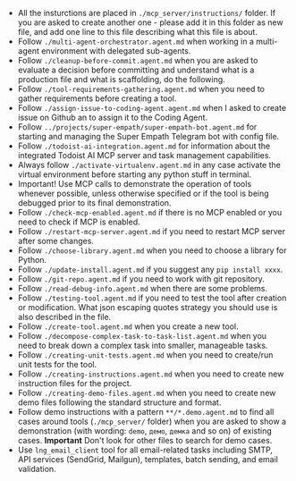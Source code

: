 - All the insturctions are placed in `./mcp_server/instructions/` folder. If you are asked to create another one - please add it in this folder as new file, and add one line to this file describing what this file is about.
- Follow `./multi-agent-orchestrator.agent.md` when working in a multi-agent environment with delegated sub-agents.
- Follow `./cleanup-before-commit.agent.md` when you are asked to evaluate a decision before committing and understand what is a production file and what is scaffolding, do the following.
- Follow `./tool-requirements-gathering.agent.md` when you need to gather requirements before creating a tool.
- Follow `./assign-issue-to-coding-agent.agent.md` when I asked to create issue on Github an to assign it to the Coding Agent.
- Follow `../projects/super-empath/super-empath-bot.agent.md` for starting and managing the Super Empath Telegram bot with config file.
- Follow `./todoist-ai-integration.agent.md` for information about the integrated Todoist AI MCP server and task management capabilities.
- Always follow `./activate-virtualenv.agent.md` in any case activate the virtual environment before starting any python stuff in terminal.
- Important! Use MCP calls to demonstrate the operation of tools whenever possible, unless otherwise specified or if the tool is being debugged prior to its final demonstration.
- Follow `./check-mcp-enabled.agent.md` if there is no MCP enabled or you need to check if MCP is enabled.
- Follow `./restart-mcp-server.agent.md` if you need to restart MCP server after some changes.
- Follow `./choose-library.agent.md` when you need to choose a library for Python.
- Follow `./update-install.agent.md` if you suggest any `pip install xxxx`.
- Follow `./git-repo.agent.md` if you need to work with git repository.
- Follow `./read-debug-info.agent.md` when there are some problems.
- Follow `./testing-tool.agent.md` if you need to test the tool after creation or modification. What json escaping quotes strategy you should use is also described in the file.
- Follow `./create-tool.agent.md` when you create a new tool.
- Follow `./decompose-complex-task-to-task-list.agent.md` when you need to break down a complex task into smaller, manageable tasks.
- Follow `./creating-unit-tests.agent.md` when you need to create/run unit tests for the tool.
- Follow `./creating-instructions.agent.md` when you need to create new instruction files for the project.
- Follow `./creating-demo-files.agent.md` when you need to create new demo files following the standard structure and format.
- Follow demo instructions with a pattern `**/*.demo.agent.md` to find all cases around tools (`./mcp_server/` folder) when you are asked to show a demonstration (with wording: `demo`, `демо`, `демка` and so on) of existing cases. **Important** Don't look for other files to search for demo cases.
- Use `lng_email_client` tool for all email-related tasks including SMTP, API services (SendGrid, Mailgun), templates, batch sending, and email validation.